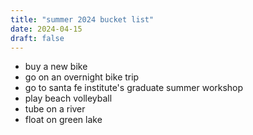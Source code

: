 ```yaml
---
title: "summer 2024 bucket list"
date: 2024-04-15
draft: false
---
```


- buy a new bike
- go on an overnight bike trip
- go to santa fe institute's graduate summer workshop
- play beach volleyball
- tube on a river
- float on green lake